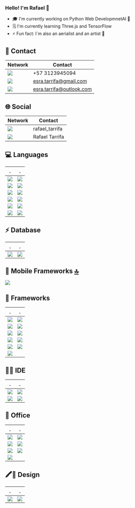 ### Hello! I'm Rafael 👋

- 🎓 I'm currently working on Python Web DevelopmnetAI 🤖
- 🗒️ I'm currently learning Three.js and TensorFlow
- ⚡ Fun fact: I´m also an aerialist and an artist 🎨


## 📱 Contact 

Network | Contact
------------ | -------------
<img src="https://img.shields.io/badge/WhatsApp-25D366?style=for-the-badge&logo=whatsapp&logoColor=white" /> | +57 3123945094
<img src="https://img.shields.io/badge/Gmail-D14836?style=for-the-badge&logo=gmail&logoColor=white" /> | esra.tarrifa@gmail.com
<img src="https://img.shields.io/badge/Microsoft_Outlook-0078D4?style=for-the-badge&logo=microsoft-outlook&logoColor=white" /> | esra.tarrifa@outlook.com


## 🌐 Social 

Network | Contact
------------ | -------------
<img src="https://img.shields.io/badge/Instagram-E4405F?style=for-the-badge&logo=instagram&logoColor=white" /> | rafael_tarrifa
<img src="https://img.shields.io/badge/LinkedIn-0077B5?style=for-the-badge&logo=linkedin&logoColor=white" /> | Rafael Tarrifa

## 💻 Languages
.|.
------------ | -------------
<img src="https://img.shields.io/badge/Python-FFD43B?style=for-the-badge&logo=python&logoColor=darkgreen" /> | <img src="https://img.shields.io/badge/PyTorch-EE4C2C?style=for-the-badge&logo=PyTorch&logoColor=white" /> 
<img src="https://img.shields.io/badge/HTML-239120?style=for-the-badge&logo=html5&logoColor=white" /> | <img src="https://img.shields.io/badge/HTML5-E34F26?style=for-the-badge&logo=html5&logoColor=white" /> 
<img src="https://img.shields.io/badge/CSS-239120?style=for-the-badge&logo=css3&logoColor=white" /> | <img src="https://img.shields.io/badge/CSS3-1572B6?style=for-the-badge&logo=css3&logoColor=white" /> 
<img src="https://img.shields.io/badge/JavaScript-F7DF1E?style=for-the-badge&logo=javascript&logoColor=black" /> | <img src="https://img.shields.io/badge/JavaScript-323330?style=for-the-badge&logo=javascript&logoColor=F7DF1E" /> 
<img src="https://img.shields.io/badge/TensorFlow-FF6F00?style=for-the-badge&logo=TensorFlow&logoColor=white" />| <img src="https://img.shields.io/badge/Numpy-777BB4?style=for-the-badge&logo=numpy&logoColor=white" /> 
<img src="https://img.shields.io/badge/Pandas-2C2D72?style=for-the-badge&logo=pandas&logoColor=white" /> | <img src="https://img.shields.io/badge/LaTeX-47A141?style=for-the-badge&logo=LaTeX&logoColor=white" /> 

## ⚡ Database
. | .
------------ | -------------
<img src="https://img.shields.io/badge/MySQL-00000F?style=for-the-badge&logo=mysql&logoColor=white" /> | <img src="https://img.shields.io/badge/MongoDB-4EA94B?style=for-the-badge&logo=mongodb&logoColor=white" /> 


## 📱 Mobile Frameworks [🔝](#welcome-badges-4-readmemd-profile)


<img src="https://img.shields.io/badge/React_Native-20232A?style=for-the-badge&logo=react&logoColor=61DAFB" /> 


## 🚀 Frameworks 

. | .
------------ | -------------
<img src="https://img.shields.io/badge/Node.js-339933?style=for-the-badge&logo=nodedotjs&logoColor=white" /> | <img src="https://img.shields.io/badge/npm-CB3837?style=for-the-badge&logo=npm&logoColor=white"/> 
<img src="https://img.shields.io/badge/Yarn-2C8EBB?style=for-the-badge&logo=yarn&logoColor=white"/> | <img src="https://img.shields.io/badge/Express.js-000000?style=for-the-badge&logo=express&logoColor=white"/> 
<img src="https://img.shields.io/badge/R-276DC3?style=for-the-badge&logo=r&logoColor=white" /> | <img src="https://img.shields.io/badge/Jupyter-F37626.svg?&style=for-the-badge&logo=Jupyter&logoColor=white" /> 
<img src="https://img.shields.io/badge/React-20232A?style=for-the-badge&logo=react&logoColor=61DAFB" /> | <img src="https://img.shields.io/badge/Bootstrap-563D7C?style=for-the-badge&logo=bootstrap&logoColor=white" /> 
<img src="https://img.shields.io/badge/React_Router-CA4245?style=for-the-badge&logo=react-router&logoColor=white" /> | <img src="https://img.shields.io/badge/Flask-000000?style=for-the-badge&logo=flask&logoColor=white" /> 
<img src="https://img.shields.io/badge/Docker-2CA5E0?style=for-the-badge&logo=docker&logoColor=white"/> | 

## 👩‍💻 IDE
. | .
------------ | -------------
<img src="https://img.shields.io/badge/Visual_Studio_Code-0078D4?style=for-the-badge&logo=visual%20studio%20code&logoColor=white" /> | <img src="https://img.shields.io/badge/Visual_Studio-5C2D91?style=for-the-badge&logo=visual%20studio&logoColor=white" /> 
<img src="https://img.shields.io/badge/Atom-66595C?style=for-the-badge&logo=Atom&logoColor=white" /> | <img src="https://img.shields.io/badge/Eclipse-2C2255?style=for-the-badge&logo=eclipse&logoColor=white" /> 



## 📇 Office 
. | .
------------ | -------------
<img src="https://img.shields.io/badge/Microsoft_Office-D83B01?style=for-the-badge&logo=microsoft-office&logoColor=white" /> | <img src="https://img.shields.io/badge/Microsoft_SharePoint-0078D4?style=for-the-badge&logo=microsoft-sharepoint&logoColor=white" />
<img src="https://img.shields.io/badge/Microsoft_Word-2B579A?style=for-the-badge&logo=microsoft-word&logoColor=white" /> | <img src="https://img.shields.io/badge/Google%20Sheets-34A853?style=for-the-badge&logo=google-sheets&logoColor=white" /> 
<img src="https://img.shields.io/badge/Microsoft_Excel-217346?style=for-the-badge&logo=microsoft-excel&logoColor=white" /> | <img src="https://img.shields.io/badge/Microsoft_PowerPoint-B7472A?style=for-the-badge&logo=microsoft-powerpoint&logoColor=white" /> 
<img src="https://img.shields.io/badge/Notion-000000?style=for-the-badge&logo=notion&logoColor=white" /> |


## 🖍📐 Design 
. | .
------------ | -------------
<img src="https://img.shields.io/badge/Figma-F24E1E?style=for-the-badge&logo=figma&logoColor=white" /> | <img src="https://img.shields.io/badge/Canva-%2300C4CC.svg?&style=for-the-badge&logo=Canva&logoColor=white" />|

